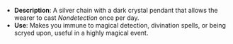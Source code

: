 - **Description**: A silver chain with a dark crystal pendant that allows the wearer to cast _Nondetection_ once per day.
- **Use**: Makes you immune to magical detection, divination spells, or being scryed upon, useful in a highly magical event.